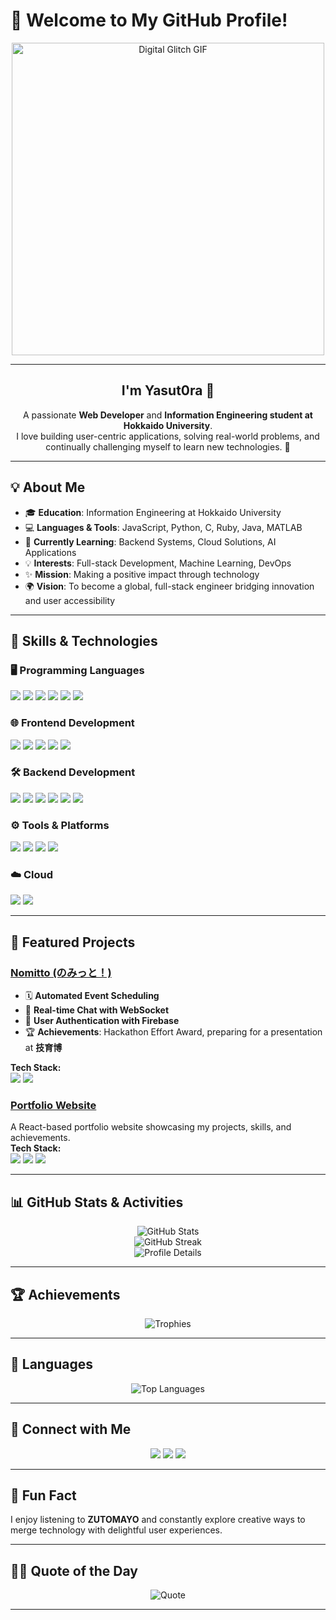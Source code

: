 # 👋 Welcome to My GitHub Profile!

<p align="center">
  <img src="https://media.giphy.com/media/jdPMeyv9rn0hZHh8n9/giphy.gif" alt="Digital Glitch GIF" width="500" />
</p>

---

<h2 align="center">I'm Yasut0ra 🌟</h2>

<p align="center">
  A passionate <strong>Web Developer</strong> and <strong>Information Engineering student at Hokkaido University</strong>.<br>
  I love building user-centric applications, solving real-world problems, and continually challenging myself to learn new technologies. 🚀
</p>

---

## 💡 About Me

- 🎓 **Education**: Information Engineering at Hokkaido University  
- 💻 **Languages & Tools**: JavaScript, Python, C, Ruby, Java, MATLAB  
- 🌱 **Currently Learning**: Backend Systems, Cloud Solutions, AI Applications  
- 💡 **Interests**: Full-stack Development, Machine Learning, DevOps  
- ✨ **Mission**: Making a positive impact through technology  
- 🌍 **Vision**: To become a global, full-stack engineer bridging innovation and user accessibility

---

## 🔧 Skills & Technologies

### 🖥️ Programming Languages

<p>
  <img src="https://img.shields.io/badge/JavaScript-F7DF1E?style=flat-square&logo=javascript&logoColor=black" />
  <img src="https://img.shields.io/badge/Python-3776AB?style=flat-square&logo=python&logoColor=white" />
  <img src="https://img.shields.io/badge/C-00599C?style=flat-square&logo=c&logoColor=white" />
  <img src="https://img.shields.io/badge/Ruby-CC342D?style=flat-square&logo=ruby&logoColor=white" />
  <img src="https://img.shields.io/badge/Java-007396?style=flat-square&logo=java&logoColor=white" />
  <img src="https://img.shields.io/badge/MATLAB-0076A8?style=flat-square&logo=mathworks&logoColor=white" />
</p>

### 🌐 Frontend Development

<p>
  <img src="https://img.shields.io/badge/HTML5-E34F26?style=flat-square&logo=html5&logoColor=white" />
  <img src="https://img.shields.io/badge/CSS3-1572B6?style=flat-square&logo=css3&logoColor=white" />
  <img src="https://img.shields.io/badge/Bootstrap-7952B3?style=flat-square&logo=bootstrap&logoColor=white" />
  <img src="https://img.shields.io/badge/Tailwind_CSS-38B2AC?style=flat-square&logo=tailwind-css&logoColor=white" />
  <img src="https://img.shields.io/badge/React-61DAFB?style=flat-square&logo=react&logoColor=black" />
</p>

### 🛠 Backend Development

<p>
  <img src="https://img.shields.io/badge/Node.js-339933?style=flat-square&logo=node.js&logoColor=white" />
  <img src="https://img.shields.io/badge/Express.js-000000?style=flat-square&logo=express&logoColor=white" />
  <img src="https://img.shields.io/badge/Sinatra-000000?style=flat-square&logo=sinatra&logoColor=white" />
  <img src="https://img.shields.io/badge/Ruby_on_Rails-CC0000?style=flat-square&logo=ruby-on-rails&logoColor=white" />
  <img src="https://img.shields.io/badge/MongoDB-47A248?style=flat-square&logo=mongodb&logoColor=white" />
  <img src="https://img.shields.io/badge/Firebase-FFCA28?style=flat-square&logo=firebase&logoColor=black" />
</p>

### ⚙️ Tools & Platforms

<p>
  <img src="https://img.shields.io/badge/Git-F05032?style=flat-square&logo=git&logoColor=white" />
  <img src="https://img.shields.io/badge/GitHub-181717?style=flat-square&logo=github&logoColor=white" />
  <img src="https://img.shields.io/badge/VS%20Code-007ACC?style=flat-square&logo=visual-studio-code&logoColor=white" />
  <img src="https://img.shields.io/badge/Cursor-000000?style=flat-square&logo=cursor&logoColor=white" />
</p>

### ☁️ Cloud

<p>
  <img src="https://img.shields.io/badge/AWS-232F3E?style=flat-square&logo=amazon-aws&logoColor=white" />
  <img src="https://img.shields.io/badge/Vercel-000000?style=flat-square&logo=vercel&logoColor=white" />
</p>

---

## 🌟 Featured Projects

### [Nomitto (のみっと！)](https://github.com/Team-Futsukayoi/Nomikai-Setting-App)

- 🗓 **Automated Event Scheduling**
- 💬 **Real-time Chat with WebSocket**
- 👥 **User Authentication with Firebase**
- 🏆 **Achievements**: Hackathon Effort Award, preparing for a presentation at **技育博**

**Tech Stack:**  
<img src="https://img.shields.io/badge/React-61DAFB?style=flat-square&logo=react&logoColor=black" />
<img src="https://img.shields.io/badge/Firebase-FFCA28?style=flat-square&logo=firebase&logoColor=black" />

### [Portfolio Website](https://yasut0ra-portfolio.vercel.app/)

A React-based portfolio website showcasing my projects, skills, and achievements.  
**Tech Stack:**  
<img src="https://img.shields.io/badge/React-61DAFB?style=flat-square&logo=react&logoColor=black" />
<img src="https://img.shields.io/badge/Tailwind_CSS-38B2AC?style=flat-square&logo=tailwind-css&logoColor=white" />
<img src="https://img.shields.io/badge/Vercel-000000?style=flat-square&logo=vercel&logoColor=white" />

---

## 📊 GitHub Stats & Activities

<p align="center">
  <img src="https://github-readme-stats.vercel.app/api?username=yasut0ra&show_icons=true&theme=radical" alt="GitHub Stats" /><br>
  <img src="https://github-readme-streak-stats.herokuapp.com/?user=yasut0ra&theme=radical" alt="GitHub Streak" /><br>
  <img src="https://github-profile-summary-cards.vercel.app/api/cards/profile-details?username=yasut0ra&theme=radical" alt="Profile Details" /><br>
</p>

---

## 🏆 Achievements

<p align="center">
  <img src="https://github-profile-trophy.vercel.app/?username=yasut0ra&theme=radical&row=1&column=7&no-frame=true" alt="Trophies" />
</p>

---

## 💬 Languages

<p align="center">
  <img src="https://github-readme-stats.vercel.app/api/top-langs/?username=yasut0ra&langs_count=8&theme=radical&layout=compact" alt="Top Languages" />
</p>

---

## 🤝 Connect with Me

<p align="center">
  <a href="mailto:yastar.tkm83@gmail.com"><img src="https://img.shields.io/badge/Email-D14836?style=flat-square&logo=gmail&logoColor=white"/></a>
  <a href="https://x.com/YaSut0ra94970"><img src="https://img.shields.io/badge/X-1DA1F2?style=flat-square&logo=x&logoColor=white"/></a>
  <a href="https://www.linkedin.com/in/takuma-yasuda-7a332533b/"><img src="https://img.shields.io/badge/LinkedIn-0A66C2?style=flat-square&logo=linkedin&logoColor=white"/></a>
</p>

---

## 🎵 Fun Fact

I enjoy listening to **ZUTOMAYO** and constantly explore creative ways to merge technology with delightful user experiences.

---

## 🐱‍💻 Quote of the Day

<p align="center">
  <img src="https://quotes-github-readme.vercel.app/api?type=horizontal&theme=radical" alt="Quote" />
</p>

---


